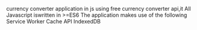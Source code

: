 currency converter application in js using free currency converter api,it  All Javascript iswritten in >=ES6
The application makes use of the following
Service Worker
Cache API
IndexedDB
